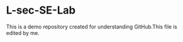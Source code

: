 # L-sec-SE-Lab
This is a demo repository created for understanding GitHub.This file is edited by me.
